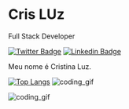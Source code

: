 # Cris LUz

Full Stack Developer 

[![Twitter Badge](https://img.shields.io/badge/-@cris_dev07-986DFF?style=flat-square&labelColor=986DFF&logo=twitter&logoColor=white&link=https://twitter.com/cris_dev07)](https://twitter.com/cris_dev07) 
[![Linkedin Badge](https://img.shields.io/badge/-cristinaluz07-986DFF?style=flat-square&logo=Linkedin&logoColor=white&link=https://www.linkedin.com/in/cristinaluz07/)](https://www.linkedin.com/in/cristinaluz07/) 

Meu nome é Cristina Luz.

[![Top Langs](https://github-readme-stats.vercel.app/api/top-langs/?username=d7lphins)](https://github.com/d7lphins/github-readme-stats)
![coding_gif](https://github.com/d7lphins/d7lphins/assets/61444736/47c9cc2e-ce61-40ed-a12d-c32c22d6cad3)

![coding_gif](https://github.com/d7lphins/d7lphins/assets/61444736/7944b7e4-1bd7-45a3-b404-bb95110d5bc4)
